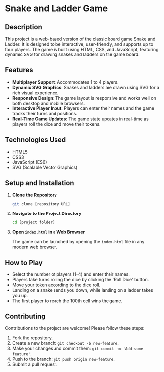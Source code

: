 # Snake and Ladder Game

## Description
This project is a web-based version of the classic board game Snake and Ladder. It is designed to be interactive, user-friendly, and supports up to four players. The game is built using HTML, CSS, and JavaScript, featuring dynamic SVG for drawing snakes and ladders on the game board.

## Features
- **Multiplayer Support**: Accommodates 1 to 4 players.
- **Dynamic SVG Graphics**: Snakes and ladders are drawn using SVG for a rich visual experience.
- **Responsive Design**: The game layout is responsive and works well on both desktop and mobile browsers.
- **Interactive Player Input**: Players can enter their names and the game tracks their turns and positions.
- **Real-Time Game Updates**: The game state updates in real-time as players roll the dice and move their tokens.

## Technologies Used
- HTML5
- CSS3
- JavaScript (ES6)
- SVG (Scalable Vector Graphics)

## Setup and Installation
1. **Clone the Repository**
   ```bash
   git clone [repository URL]
   ```
2. **Navigate to the Project Directory**
   ```bash
   cd [project folder]
   ```
3. **Open `index.html` in a Web Browser**

   The game can be launched by opening the `index.html` file in any modern web browser.

## How to Play
- Select the number of players (1-4) and enter their names.
- Players take turns rolling the dice by clicking the 'Roll Dice' button.
- Move your token according to the dice roll.
- Landing on a snake sends you down, while landing on a ladder takes you up.
- The first player to reach the 100th cell wins the game.

## Contributing
Contributions to the project are welcome! Please follow these steps:
1. Fork the repository.
2. Create a new branch: `git checkout -b new-feature`.
3. Make your changes and commit them: `git commit -m 'Add some feature'`.
4. Push to the branch: `git push origin new-feature`.
5. Submit a pull request.

